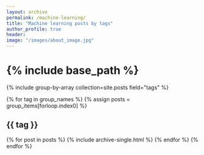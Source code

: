 ```yaml
---
layout: archive
permalink: /machine-learning/
title: "Machine learning posts by tags"
author_profile: true
header: 
image: "/images/about_image.jpg"
---
```


# {% include base_path %}
{% include group-by-array collection=site.posts field="tags" %}

{% for tag in group_names %}
  {% assign posts = group_items[forloop.index0] %}
  <h2 id="{{ tag | slugify }}" class="archive__subtitle">{{ tag }}</h2>
  {% for post in posts %}
    {% include archive-single.html %}
  {% endfor %}
{% endfor %}